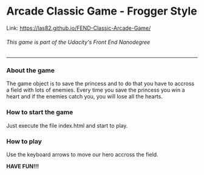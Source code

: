 # Arcade Classic Game - Frogger Style

Link: https://las82.github.io/FEND-Classic-Arcade-Game/

###### This game is part of the Udacity's Front End Nanodegree 
---
### About the game

The game object is to save the princess and to do that you have to accross a field
with lots of enemies.
Every time you save the princess you win a heart and if the enemies catch you, you will
lose all the hearts.

### How to start the game
Just execute the file index.html and start to play.

### How to play
Use the keyboard arrows to move our hero accross the field.

**HAVE FUN!!!**
